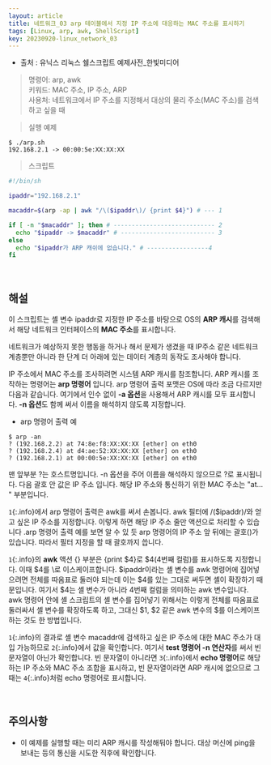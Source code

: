 ```yaml
---
layout: article
title: 네트워크_03 arp 테이블에서 지정 IP 주소에 대응하는 MAC 주소를 표시하기
tags: [Linux, arp, awk, ShellScript]
key: 20230920-linux_network_03
---
```


- 출처 : 유닉스 리눅스 쉘스크립트 예제사전_한빛미디어

> 명령어: arp, awk  
> 키워드: MAC 주소, IP 주소, ARP   
> 사용처: 네트워크에서 IP 주소를 지정해서 대상의 물리 주소(MAC 주소)를 검색하고 싶을 때  

> 실행 예제  

```
$ ./arp.sh
192.168.2.1 -> 00:00:5e:XX:XX:XX
```

> 스크립트

```bash
#!/bin/sh

ipaddr="192.168.2.1" 

macaddr=$(arp -ap | awk "/\($ipaddr\)/ {print $4}") # --- 1

if [ -n "$macaddr" ]; then # ---------------------------- 2
  echo "$ipaddr -> $macaddr" # -------------------------- 3
else
  echo "$ipaddr가 ARP 캐쉬에 없습니다." # -----------------4
fi


```

&nbsp;
&nbsp;

## **해설** 

이 스크립트는 셸 변수 ipaddr로 지정한 IP 주소를 바탕으로 OS의 **ARP 캐시**를 검색해서 해당 네트워크 인터페이스의 **MAC 주소**를 표시합니다.

네트워크가 예상하지 못한 행동을 하거나 해서 문제가 생겼을 때 IP주소 같은 네트워크 계층뿐만 아니라 한 단계 더 아래에 있는 데이터 계층의 동작도 조사해야 합니다.

IP 주소에서 MAC 주소를 조사하려면 시스템 ARP 캐시를 참조합니다. ARP 캐시를 조작하는 명령어는 **arp 명령어** 입니다. arp 명령어 출력 포맷은 OS에 따라 조금 다르지만 다음과 같습니다. 여기에서 인수 없이 **-a 옵션**을 사용해서 ARP 캐시를 모두 표시합니다. **-n 옵션**도 함께 써서 이름을 해석하지 않도록 지정합니다.

- arp 명령어 출력 예

```
$ arp -an
? (192.168.2.2) at 74:8e:f8:XX:XX:XX [ether] on eth0
? (192.168.2.4) at d4:ae:52:XX:XX:XX [ether] on eth0
? (192.168.2.1) at 00:00:5e:XX:XX:XX [ether] on eth0
```
맨 앞부분 ?는 호스트명입니다. -n 옵션을 주어 이름을 해석하지 않으므로 ?로 표시됩니다. 다음 괄호 안 값은 IP 주소 입니다. 해당 IP 주소와 통신하기 위한 MAC 주소는 "at... " 부분입니다.

`1`{:.info}에서 arp 명령어 출력은 awk를 써서 손봅니다. awk 필터에 /\($ipaddr\)/와 얻고 싶은 IP 주소를 지정합니다. 이렇게 하면 해당 IP 주소 줄만 액션으로 처리할 수 있습니다 .arp 명령어 출력 예를 보면 알 수 있 듯 arp 명령어의 IP 주소 앞 뒤에는 괄호()가 있습니다. 따라서 필터 지정을 할 때 괄호까지 씁니다.

`1`{:.info}의 **awk** 액션 {} 부분은 {print \$4}로 $4(4번째 컬럼)를 표시하도록 지정합니다. 이때 $4를 \로 이스케이프합니다. $ipaddr이라는 셸 변수를 awk 명령어에 집어넣으려면 전체를 따옴표로 둘러야 되는데 이는 $4를 있는 그대로 써두면 셸이 확장하기 때문입니다. 여기서 $4는 셸 변수가 아니라 4번째 컬럼을 의미하는 awk 변수입니다. awk 명령어 안에 셸 스크립트의 셸 변수를 집어넣기 위해서는 이렇게 전체를 따옴표로 둘러싸서 셸 변수를 확장하도록 하고, 그대신 $1, $2 같은 awk 변수의 $를 이스케이프하는 것도 한 방법입니다.

`1`{:.info}의 결과로 셸 변수 macaddr에 검색하고 싶은 IP 주소에 대한 MAC 주소가 대입 가능하므로 `2`{:.info}에서 값을 확인합니다. 여기서 **test 명령어 -n 연산자**를 써서 빈 문자열이 아닌가 확인합니다. 빈 문자열이 아니라면 `3`{:.info}에서 **echo 명령어**로 해당하는 IP 주소와 MAC 주소 조합을 표시하고, 빈 문자열이라면 ARP 캐시에 없으므로 그때는 `4`{:.info}처럼 echo 명령어로 표시합니다.

&nbsp;
&nbsp;

## **주의사항**
 
- 이 예제를 실행할 때는 미리 ARP 캐시를 작성해둬야 합니다. 대상 머신에 ping을 보내는 등의 통신을 시도한 직후에 확인합니다.


